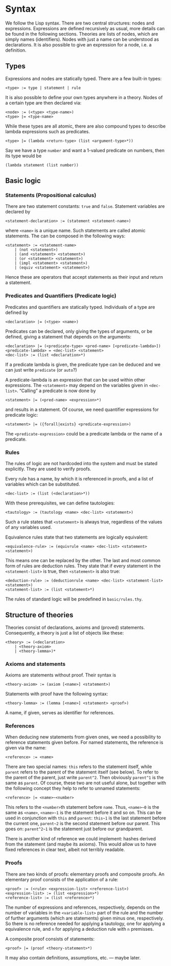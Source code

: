 # Syntax #
We follow the Lisp syntax. There are two central structures: nodes and
expressions. Expressions are defined recursively as usual, more details can be
found in the following sections. Theories are lists of nodes, which are simply
names (identifiers). Nodes with just a name can be understood as declarations.
It is also possible to give an expression for a node, i.e. a definition.

## Types ##
Expressions and nodes are statically typed. There are a few built-in types:

	<type> := type | statement | rule

It is also possible to define your own types anywhere in a theory. Nodes of a
certain type are then declared via:

	<node> := (<type> <type-name>)
	<type> |= <type-name>

While these types are all atomic, there are also compound types to describe
lambda expressions such as predicates.

	<type> |= (lambda <return-type> (list <argument-type>*))

Say we have a type `number` and want a 1-valued predicate on numbers, then its
type would be

	(lambda statement (list number))

## Basic logic ##
### Statements (Propositional calculus) ###
There are two statement constants: `true` and `false`. Statement variables are
declared by

	<statement-declaration> := (statement <statement-name>)

where `<name>` is a unique name. Such statements are called atomic statements.
The can be composed in the following ways:

	<statement> := <statement-name>
		| (not <statement>)
		| (and <statement> <statement>)
		| (or <statement> <statement>)
		| (impl <statement> <statement>)
		| (equiv <statement> <statement>)

Hence these are operators that accept statements as their input and return a
statement.

### Predicates and Quantifiers (Predicate logic) ###
Predicates and quantifiers are statically typed. Individuals of a type are
defined by

	<declaration> |= (<type> <name>)

Predicates can be declared, only giving the types of arguments, or be defined,
giving a statement that depends on the arguments:

	<declaration> |= (<predicate-type> <pred-name> [<predicate-lambda>])
	<predicate-lambda> = <dec-list> <statement>
	<dec-list> := (list <declaration>*)

If a predicate lambda is given, the predicate type can be deduced and we can
just write `predicate` (or `auto`?)

A predicate-lambda is an expression that can be used within other expressions.
The `<statement>` may depend on the variables given in `<dec-list>`. “Calling” a
predicate is now done by

	<statement> |= (<pred-name> <expression>*)

and results in a statement. Of course, we need quantifier expressions for
predicate logic:

	<statement> |= ({forall|exists} <predicate-expression>)

The `<predicate-expression>` could be a predicate lambda or the name of a
predicate.

### Rules ###
The rules of logic are not hardcoded into the system and must be stated
explicitly. They are used to verify proofs.

Every rule has a name, by which it is referenced in proofs, and a list of
variables which can be substituted.

	<dec-list> := (list (<declaration>*))

With these prerequisites, we can define tautologies:

	<tautology> := (tautology <name> <dec-list> <statement>)

Such a rule states that `<statement>` is always true, regardless of the values
of any variables used.

Equivalence rules state that two statements are logically equivalent:

	<equivalence-rule> := (equivrule <name> <dec-list> <statement> <statement>)

This means one can be replaced by the other. The last and most common form of
rules are deduction rules. They state that if every statement in the
`<statement-list>` is true, then `<statement>` is also true:

	<deduction-rule> := (deductionrule <name> <dec-list> <statement-list> <statement>)
	<statement-list> := (list <statement>*)

The rules of standard logic will be predefined in `basic/rules.thy`.

## Structure of theories ##
Theories consist of declarations, axioms and (proved) statements. Consequently,
a theory is just a list of objects like these:

	<theory> := (<declaration>
		| <theory-axiom>
		| <theory-lemma>)*

### Axioms and statements ###
Axioms are statements without proof. Their syntax is

	<theory-axiom> := (axiom [<name>] <statement>)

Statements with proof have the following syntax:

	<theory-lemma> := (lemma [<name>] <statement> <proof>)

A name, if given, serves as identifier for references.

### References ###
When deducing new statements from given ones, we need a possibility to reference
statements given before. For named statements, the reference is given via the
name:

	<reference> := <name>

There are two special names: `this` refers to the statement itself, while
`parent` refers to the parent of the statement itself (see below). To refer to
the parent of the parent, just write `parent^2`. Then obviously `parent^1` is
the same as `parent`. Of course, these two are not useful alone, but together
with the following concept they help to refer to unnamed statements:

	<reference> |= <name>~<number>

This refers to the `<number>`th statement before `name`. Thus, `<name>~0` is the
same as `<name>`, `<name>~1` is the statement before it and so on. This can be
used in conjunction with `this` and `parent`: `this~1` is the last statement
before the current one, `parent~2` is the second statement before our parent.
This goes on: `parent^2~1` is the statement just before our grandparent.

There is another kind of reference we could implement: hashes derived from the
statement (and maybe its axioms). This would allow us to have fixed references
in clear text, albeit not terribly readable.

### Proofs ###
There are two kinds of proofs: elementary proofs and composite proofs. An
elementary proof consists of the application of a rule:

	<proof> := (<rule> <expression-list> <reference-list>)
	<expression-list> := (list <expression>*)
	<reference-list> := (list <reference>*)

The number of expressions and references, respectively, depends on the number
of variables in the `<variable-list>` part of the rule and the number of further
arguments (which are statements) given minus one, respectively. So there is no
reference needed for applying a tautology, one for applying a equivalence rule,
and `n` for applying a deduction rule with `n` premisses.

A composite proof consists of statements:

	<proof> |= (proof <theory-statement>*)

It may also contain definitions, assumptions, etc. — maybe later.
